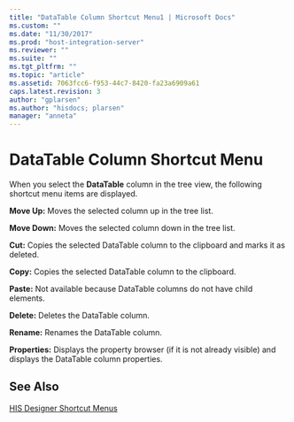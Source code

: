 ```yaml
---
title: "DataTable Column Shortcut Menu1 | Microsoft Docs"
ms.custom: ""
ms.date: "11/30/2017"
ms.prod: "host-integration-server"
ms.reviewer: ""
ms.suite: ""
ms.tgt_pltfrm: ""
ms.topic: "article"
ms.assetid: 7063fcc6-f953-44c7-8420-fa23a6909a61
caps.latest.revision: 3
author: "gplarsen"
ms.author: "hisdocs; plarsen"
manager: "anneta"
---
```

# DataTable Column Shortcut Menu
When you select the **DataTable** column in the tree view, the following shortcut menu items are displayed.  
  
 **Move Up:** Moves the selected column up in the tree list.  
  
 **Move Down:** Moves the selected column down in the tree list.  
  
 **Cut:** Copies the selected DataTable column to the clipboard and marks it as deleted.  
  
 **Copy:** Copies the selected DataTable column to the clipboard.  
  
 **Paste:** Not available because DataTable columns do not have child elements.  
  
 **Delete:** Deletes the DataTable column.  
  
 **Rename:** Renames the DataTable column.  
  
 **Properties:** Displays the property browser (if it is not already visible) and displays the DataTable column properties.  
  
## See Also  
 [HIS Designer Shortcut Menus](../core/his-designer-shortcut-menus1.md)